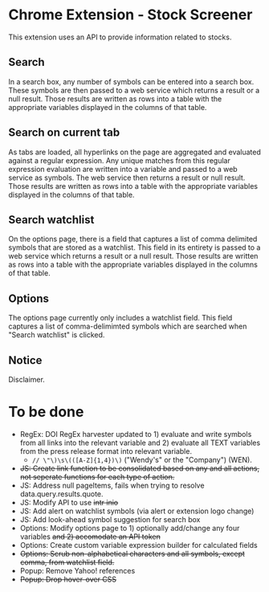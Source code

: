 # Chrome Extension - Stock Screener
This extension uses an API to provide information related to stocks.

## Search
In a search box, any number of symbols can be entered into a search box. These symbols are then passed to a web service which returns a result or a null result. Those results are written as rows into a table with the appropriate variables displayed in the columns of that table.

## Search on current tab
As tabs are loaded, all hyperlinks on the page are aggregated and evaluated against a regular expression. Any unique matches from this regular expression evaluation are written into a variable and passed to a web service as symbols. The web service then returns a result or null result. Those results are written as rows into a table with the appropriate variables displayed in the columns of that table.

## Search watchlist
On the options page, there is a field that captures a list of comma delimited symbols that are stored as a watchlist. This field in its entirety is passed to a web service which returns a result or a null result. Those results are written as rows into a table with the appropriate variables displayed in the columns of that table.

## Options
The options page currently only includes a watchlist field. This field captures a list of comma-delimimted symbols which are searched when "Search watchlist" is clicked.

## Notice
Disclaimer.

# To be done
- RegEx: DOI RegEx harvester updated to 1) evaluate and write symbols from all links into the relevant variable and 2) evaluate all TEXT variables from the press release format into relevant variable.
  - ```// \"\)\s\(([A-Z]{1,4})\)``` ("Wendy's" or the "Company") (WEN).
- ~~JS: Create link function to be consolidated based on any and all actions, not seperate functions for each type of action.~~
- JS: Address null pageItems, fails when trying to resolve data.query.results.quote.
- JS: Modify API to use ~~intr inio~~
- JS: Add alert on watchlist symbols (via alert or extension logo change)
- JS: Add look-ahead symbol suggestion for search box
- Options: Modify options page to 1) optionally add/change any four variables ~~and 2) accomodate an API token~~
- Options: Create custom variable expression builder for calculated fields
- ~~Options: Scrub non-alphabetical characters and all symbols, except comma, from watchlist field.~~
- Popup: Remove Yahoo! references
- ~~Popup: Drop hover-over CSS~~
